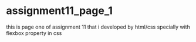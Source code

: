 # assignment11_page_1
this is page one of assignment 11 that i developed by html/css specially with flexbox property in css
